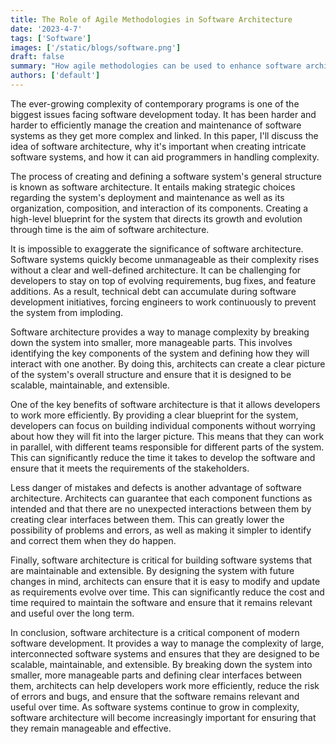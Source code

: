 ```yaml
---
title: The Role of Agile Methodologies in Software Architecture
date: '2023-4-7'
tags: ['Software']
images: ['/static/blogs/software.png']
draft: false
summary: "How agile methodologies can be used to enhance software architecture"
authors: ['default']
---
```


The ever-growing complexity of contemporary programs is one of the biggest issues facing software development today. It has been harder and harder to efficiently manage the creation and maintenance of software systems as they get more complex and linked. In this paper, I'll discuss the idea of software architecture, why it's important when creating intricate software systems, and how it can aid programmers in handling complexity.

The process of creating and defining a software system's general structure is known as software architecture. It entails making strategic choices regarding the system's deployment and maintenance as well as its organization, composition, and interaction of its components. Creating a high-level blueprint for the system that directs its growth and evolution through time is the aim of software architecture.

It is impossible to exaggerate the significance of software architecture. Software systems quickly become unmanageable as their complexity rises without a clear and well-defined architecture. It can be challenging for developers to stay on top of evolving requirements, bug fixes, and feature additions. As a result, technical debt can accumulate during software development initiatives, forcing engineers to work continuously to prevent the system from imploding.

Software architecture provides a way to manage complexity by breaking down the system into smaller, more manageable parts. This involves identifying the key components of the system and defining how they will interact with one another. By doing this, architects can create a clear picture of the system's overall structure and ensure that it is designed to be scalable, maintainable, and extensible.

One of the key benefits of software architecture is that it allows developers to work more efficiently. By providing a clear blueprint for the system, developers can focus on building individual components without worrying about how they will fit into the larger picture. This means that they can work in parallel, with different teams responsible for different parts of the system. This can significantly reduce the time it takes to develop the software and ensure that it meets the requirements of the stakeholders.

Less danger of mistakes and defects is another advantage of software architecture. Architects can guarantee that each component functions as intended and that there are no unexpected interactions between them by creating clear interfaces between them. This can greatly lower the possibility of problems and errors, as well as making it simpler to identify and correct them when they do happen.

Finally, software architecture is critical for building software systems that are maintainable and extensible. By designing the system with future changes in mind, architects can ensure that it is easy to modify and update as requirements evolve over time. This can significantly reduce the cost and time required to maintain the software and ensure that it remains relevant and useful over the long term.

In conclusion, software architecture is a critical component of modern software development. It provides a way to manage the complexity of large, interconnected software systems and ensures that they are designed to be scalable, maintainable, and extensible. By breaking down the system into smaller, more manageable parts and defining clear interfaces between them, architects can help developers work more efficiently, reduce the risk of errors and bugs, and ensure that the software remains relevant and useful over time. As software systems continue to grow in complexity, software architecture will become increasingly important for ensuring that they remain manageable and effective.